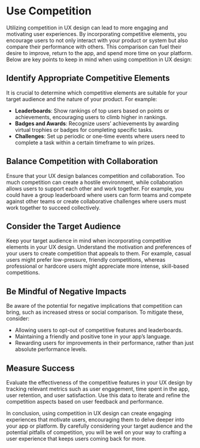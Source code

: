 # Use Competition

Utilizing competition in UX design can lead to more engaging and motivating user experiences. By incorporating competitive elements, you encourage users to not only interact with your product or system but also compare their performance with others. This comparison can fuel their desire to improve, return to the app, and spend more time on your platform. Below are key points to keep in mind when using competition in UX design:

## Identify Appropriate Competitive Elements

It is crucial to determine which competitive elements are suitable for your target audience and the nature of your product. For example:

- **Leaderboards**: Show rankings of top users based on points or achievements, encouraging users to climb higher in rankings.
- **Badges and Awards**: Recognize users’ achievements by awarding virtual trophies or badges for completing specific tasks.
- **Challenges**: Set up periodic or one-time events where users need to complete a task within a certain timeframe to win prizes.

## Balance Competition with Collaboration

Ensure that your UX design balances competition and collaboration. Too much competition can create a hostile environment, while collaboration allows users to support each other and work together. For example, you could have a group leaderboard where users can form teams and compete against other teams or create collaborative challenges where users must work together to succeed collectively.

## Consider the Target Audience

Keep your target audience in mind when incorporating competitive elements in your UX design. Understand the motivation and preferences of your users to create competition that appeals to them. For example, casual users might prefer low-pressure, friendly competitions, whereas professional or hardcore users might appreciate more intense, skill-based competitions.

## Be Mindful of Negative Impacts

Be aware of the potential for negative implications that competition can bring, such as increased stress or social comparison. To mitigate these, consider:

- Allowing users to opt-out of competitive features and leaderboards.
- Maintaining a friendly and positive tone in your app’s language.
- Rewarding users for improvements in their performance, rather than just absolute performance levels.

## Measure Success

Evaluate the effectiveness of the competitive features in your UX design by tracking relevant metrics such as user engagement, time spent in the app, user retention, and user satisfaction. Use this data to iterate and refine the competition aspects based on user feedback and performance.

In conclusion, using competition in UX design can create engaging experiences that motivate users, encouraging them to delve deeper into your app or platform. By carefully considering your target audience and the potential pitfalls of competition, you will be well on your way to crafting a user experience that keeps users coming back for more.
